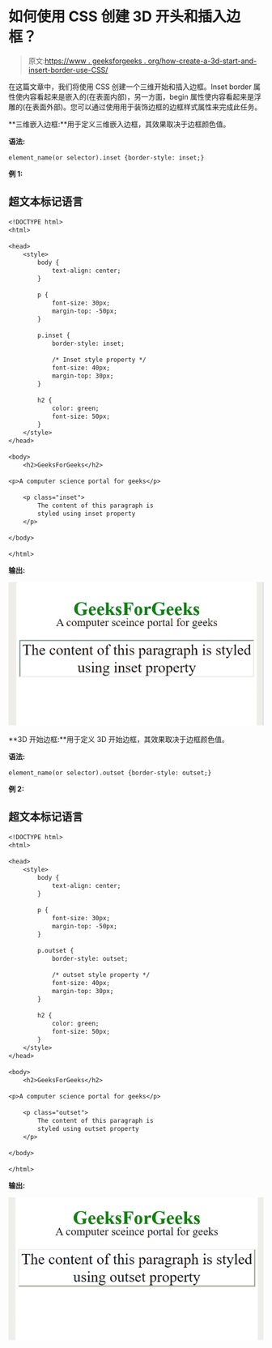 # 如何使用 CSS 创建 3D 开头和插入边框？

> 原文:[https://www . geeksforgeeks . org/how-create-a-3d-start-and-insert-border-use-CSS/](https://www.geeksforgeeks.org/how-to-create-a-3d-outset-and-inset-border-using-css/)

在这篇文章中，我们将使用 CSS 创建一个三维开始和插入边框。Inset border 属性使内容看起来是嵌入的(在表面内部)，另一方面，begin 属性使内容看起来是浮雕的(在表面外部)。您可以通过使用用于装饰边框的边框样式属性来完成此任务。

**三维嵌入边框:**用于定义三维嵌入边框，其效果取决于边框颜色值。

**语法:**

```
element_name(or selector).inset {border-style: inset;}
```

**例 1:**

## 超文本标记语言

```
<!DOCTYPE html>
<html>

<head>
    <style>
        body {
            text-align: center;
        }

        p {
            font-size: 30px;
            margin-top: -50px;
        }

        p.inset {
            border-style: inset;

            /* Inset style property */
            font-size: 40px;
            margin-top: 30px;
        }

        h2 {
            color: green;
            font-size: 50px;
        }
    </style>
</head>

<body>
    <h2>GeeksForGeeks</h2>

<p>A computer science portal for geeks</p>

    <p class="inset">
        The content of this paragraph is
        styled using inset property
    </p>

</body>

</html>
```

**输出:**

![](img/288628ca82e2a493fe5a69655ddeb84c.png)

**3D 开始边框:**用于定义 3D 开始边框，其效果取决于边框颜色值。

**语法:**

```
element_name(or selector).outset {border-style: outset;}
```

**例 2:**

## 超文本标记语言

```
<!DOCTYPE html>
<html>

<head>
    <style>
        body {
            text-align: center;
        }

        p {
            font-size: 30px;
            margin-top: -50px;
        }

        p.outset {
            border-style: outset;

            /* outset style property */
            font-size: 40px;
            margin-top: 30px;
        }

        h2 {
            color: green;
            font-size: 50px;
        }
    </style>
</head>

<body>
    <h2>GeeksForGeeks</h2>

<p>A computer science portal for geeks</p>

    <p class="outset">
        The content of this paragraph is
        styled using outset property
    </p>

</body>

</html>
```

**输出:**

![](img/8e7631b603b123142d73f11f308ded88.png)